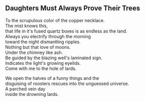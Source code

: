 Daughters Must Always Prove Their Trees
---------------------------------------
To the scrupulous color of the copper necklace.  
The mist knows this,  
that life in it's fused quartz boxes is as endless as the land.  
Always you electrify through the morning  
toward the night dismantling ripples.  
Nothing but that love of moons.  
Under the chimney like ash.  
Be guided by the blazing well's laminated sign.  
Indicates the light's growing eyelids.  
Come with me to the hole of lards.  
  
We open the halves of a funny things and the  
disguising of roosters rescues into the unguessed universe.  
A parched vein day  
inside the drowning lards.  

